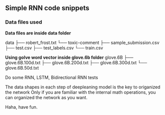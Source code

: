 ## Simple RNN code snippets

### Data files used

**Data files are inside data folder**

data
├── robert_frost.txt
└── toxic-comment
    ├── sample_submission.csv
    ├── test.csv
    ├── test_labels.csv
    └── train.csv


**Using golve word vector inside glove.6b folder**
glove.6B
├── glove.6B.100d.txt
├── glove.6B.200d.txt
├── glove.6B.300d.txt
└── glove.6B.50d.txt

Do some RNN, LSTM, Bidirectional RNN tests

The data shapes in each step of deepleaning model is the key to origanized the network
Only if you are familiar with the internal math operations, you can organized the network as you want.

Haha, have fun.
